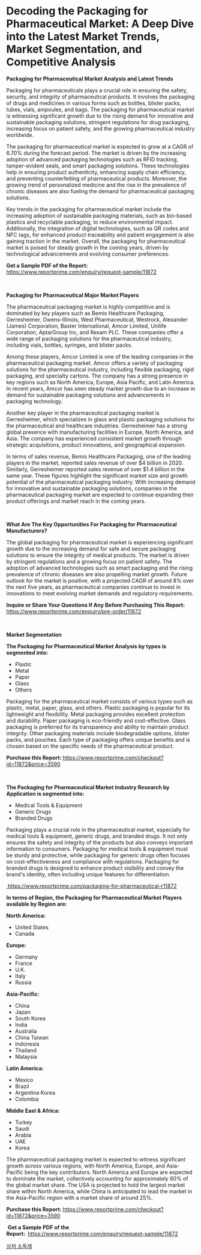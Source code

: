 <p><h1>Decoding the Packaging for Pharmaceutical Market: A Deep Dive into the Latest Market Trends, Market Segmentation, and Competitive Analysis</h1></p><p><strong>Packaging for Pharmaceutical Market Analysis and Latest Trends</strong></p>
<p><p>Packaging for pharmaceuticals plays a crucial role in ensuring the safety, security, and integrity of pharmaceutical products. It involves the packaging of drugs and medicines in various forms such as bottles, blister packs, tubes, vials, ampoules, and bags. The packaging for pharmaceutical market is witnessing significant growth due to the rising demand for innovative and sustainable packaging solutions, stringent regulations for drug packaging, increasing focus on patient safety, and the growing pharmaceutical industry worldwide.</p><p>The packaging for pharmaceutical market is expected to grow at a CAGR of 6.70% during the forecast period. The market is driven by the increasing adoption of advanced packaging technologies such as RFID tracking, tamper-evident seals, and smart packaging solutions. These technologies help in ensuring product authenticity, enhancing supply chain efficiency, and preventing counterfeiting of pharmaceutical products. Moreover, the growing trend of personalized medicine and the rise in the prevalence of chronic diseases are also fueling the demand for pharmaceutical packaging solutions.</p><p>Key trends in the packaging for pharmaceutical market include the increasing adoption of sustainable packaging materials, such as bio-based plastics and recyclable packaging, to reduce environmental impact. Additionally, the integration of digital technologies, such as QR codes and NFC tags, for enhanced product traceability and patient engagement is also gaining traction in the market. Overall, the packaging for pharmaceutical market is poised for steady growth in the coming years, driven by technological advancements and evolving consumer preferences.</p></p>
<p><strong>Get a Sample PDF of the Report:&nbsp;</strong> <a href="https://www.reportprime.com/enquiry/request-sample/11872">https://www.reportprime.com/enquiry/request-sample/11872</a></p>
<p>&nbsp;</p>
<p><strong>Packaging for Pharmaceutical Major Market Players</strong></p>
<p><p>The pharmaceutical packaging market is highly competitive and is dominated by key players such as Bemis Healthcare Packaging, Gerresheimer, Owens-Illinois, West Pharmaceutical, Westrock, Alexander (James) Corporation, Baxter International, Amcor Limited, Unilife Corporation, AptarGroup Inc, and Rexam PLC. These companies offer a wide range of packaging solutions for the pharmaceutical industry, including vials, bottles, syringes, and blister packs.</p><p>Among these players, Amcor Limited is one of the leading companies in the pharmaceutical packaging market. Amcor offers a variety of packaging solutions for the pharmaceutical industry, including flexible packaging, rigid packaging, and specialty cartons. The company has a strong presence in key regions such as North America, Europe, Asia Pacific, and Latin America. In recent years, Amcor has seen steady market growth due to an increase in demand for sustainable packaging solutions and advancements in packaging technology.</p><p>Another key player in the pharmaceutical packaging market is Gerresheimer, which specializes in glass and plastic packaging solutions for the pharmaceutical and healthcare industries. Gerresheimer has a strong global presence with manufacturing facilities in Europe, North America, and Asia. The company has experienced consistent market growth through strategic acquisitions, product innovations, and geographical expansion.</p><p>In terms of sales revenue, Bemis Healthcare Packaging, one of the leading players in the market, reported sales revenue of over $4 billion in 2020. Similarly, Gerresheimer reported sales revenue of over $1.4 billion in the same year. These figures highlight the significant market size and growth potential of the pharmaceutical packaging industry. With increasing demand for innovative and sustainable packaging solutions, companies in the pharmaceutical packaging market are expected to continue expanding their product offerings and market reach in the coming years.</p></p>
<p>&nbsp;</p>
<p><strong>What Are The Key Opportunities For Packaging for Pharmaceutical Manufacturers?</strong></p>
<p><p>The global packaging for pharmaceutical market is experiencing significant growth due to the increasing demand for safe and secure packaging solutions to ensure the integrity of medical products. The market is driven by stringent regulations and a growing focus on patient safety. The adoption of advanced technologies such as smart packaging and the rising prevalence of chronic diseases are also propelling market growth. Future outlook for the market is positive, with a projected CAGR of around 8% over the next five years, as pharmaceutical companies continue to invest in innovations to meet evolving market demands and regulatory requirements.</p></p>
<p><strong>Inquire or Share Your Questions If Any Before Purchasing This Report:</strong> <a href="https://www.reportprime.com/enquiry/pre-order/11872">https://www.reportprime.com/enquiry/pre-order/11872</a></p>
<p>&nbsp;</p>
<p><strong>Market Segmentation</strong></p>
<p><strong>The Packaging for Pharmaceutical Market Analysis by types is segmented into:</strong></p>
<p><ul><li>Plastic</li><li>Metal</li><li>Paper</li><li>Glass</li><li>Others</li></ul></p>
<p><p>Packaging for the pharmaceutical market consists of various types such as plastic, metal, paper, glass, and others. Plastic packaging is popular for its lightweight and flexibility. Metal packaging provides excellent protection and durability. Paper packaging is eco-friendly and cost-effective. Glass packaging is preferred for its transparency and ability to maintain product integrity. Other packaging materials include biodegradable options, blister packs, and pouches. Each type of packaging offers unique benefits and is chosen based on the specific needs of the pharmaceutical product.</p></p>
<p><strong>Purchase this Report:&nbsp;</strong><a href="https://www.reportprime.com/checkout?id=11872&price=3590">https://www.reportprime.com/checkout?id=11872&price=3590</a></p>
<p>&nbsp;</p>
<p><strong>The Packaging for Pharmaceutical Market Industry Research by Application is segmented into:</strong></p>
<p><ul><li>Medical Tools & Equipment</li><li>Generic Drugs</li><li>Branded Drugs</li></ul></p>
<p><p>Packaging plays a crucial role in the pharmaceutical market, especially for medical tools & equipment, generic drugs, and branded drugs. It not only ensures the safety and integrity of the products but also conveys important information to consumers. Packaging for medical tools & equipment must be sturdy and protective, while packaging for generic drugs often focuses on cost-effectiveness and compliance with regulations. Packaging for branded drugs is designed to enhance product visibility and convey the brand's identity, often including unique features for differentiation.</p></p>
<p><a href="https://www.reportprime.com/packaging-for-pharmaceutical-r11872">&nbsp;https://www.reportprime.com/packaging-for-pharmaceutical-r11872</a></p>
<p><strong>In terms of Region, the Packaging for Pharmaceutical Market Players available by Region are:</strong></p>
<p>
    <p> <strong> North America: </strong>
        <ul>
            <li>United States</li>
            <li>Canada</li>
        </ul>
        </p> 
    <p> <strong> Europe: </strong>
        <ul>
            <li>Germany</li>
            <li>France</li>
            <li>U.K.</li>
            <li>Italy</li>
            <li>Russia</li>
        </ul>
        </p> 
    <p> <strong> Asia-Pacific: </strong>
        <ul>
            <li>China</li>
            <li>Japan</li>
            <li>South Korea</li>
            <li>India</li>
            <li>Australia</li>
            <li>China Taiwan</li>
            <li>Indonesia</li>
            <li>Thailand</li>
            <li>Malaysia</li>
        </ul>
        </p> 
    <p> <strong> Latin America: </strong>
        <ul>
            <li>Mexico</li>
            <li>Brazil</li>
            <li>Argentina Korea</li>
            <li>Colombia</li>
        </ul>
        </p> 
    <p> <strong> Middle East & Africa: </strong>
        <ul>
            <li>Turkey</li>
            <li>Saudi</li>
            <li>Arabia</li>
            <li>UAE</li>
            <li>Korea</li>
        </ul>
    </p>
    </p>
<p><p>The pharmaceutical packaging market is expected to witness significant growth across various regions, with North America, Europe, and Asia-Pacific being the key contributors. North America and Europe are expected to dominate the market, collectively accounting for approximately 60% of the global market share. The USA is projected to hold the largest market share within North America, while China is anticipated to lead the market in the Asia-Pacific region with a market share of around 25%.</p></p>
<p><strong>Purchase this Report: </strong><a href="https://www.reportprime.com/checkout?id=11872&price=3590">https://www.reportprime.com/checkout?id=11872&price=3590</a></p>
<p>&nbsp;<strong>Get a Sample PDF of the Report:&nbsp;&nbsp;</strong><a href="https://www.reportprime.com/enquiry/request-sample/11872">https://www.reportprime.com/enquiry/request-sample/11872</a></p>
<p><strong></strong></p>
<p><p><a href="https://github.com/lzrvbyqzftro57/Market-Research-Report-List-2/blob/main/195559867185.md">상처 소독제</a></p></p>